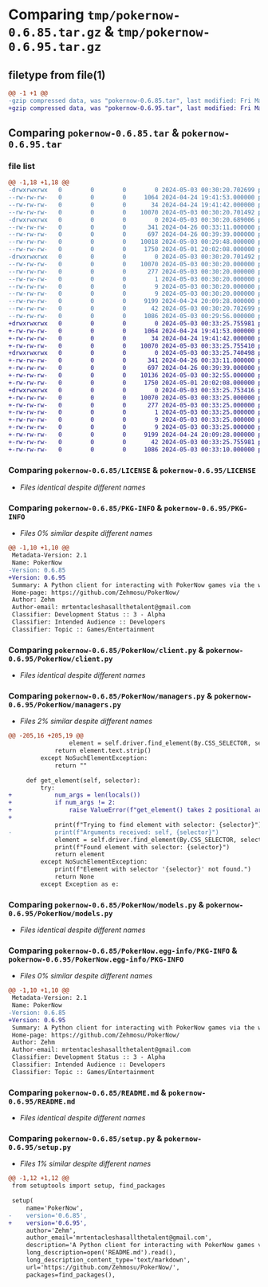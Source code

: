 # Comparing `tmp/pokernow-0.6.85.tar.gz` & `tmp/pokernow-0.6.95.tar.gz`

## filetype from file(1)

```diff
@@ -1 +1 @@
-gzip compressed data, was "pokernow-0.6.85.tar", last modified: Fri May  3 00:30:20 2024, max compression
+gzip compressed data, was "pokernow-0.6.95.tar", last modified: Fri May  3 00:33:25 2024, max compression
```

## Comparing `pokernow-0.6.85.tar` & `pokernow-0.6.95.tar`

### file list

```diff
@@ -1,18 +1,18 @@
-drwxrwxrwx   0        0        0        0 2024-05-03 00:30:20.702699 pokernow-0.6.85/
--rw-rw-rw-   0        0        0     1064 2024-04-24 19:41:53.000000 pokernow-0.6.85/LICENSE
--rw-rw-rw-   0        0        0       34 2024-04-24 19:41:42.000000 pokernow-0.6.85/MANIFEST.in
--rw-rw-rw-   0        0        0    10070 2024-05-03 00:30:20.701492 pokernow-0.6.85/PKG-INFO
-drwxrwxrwx   0        0        0        0 2024-05-03 00:30:20.689006 pokernow-0.6.85/PokerNow/
--rw-rw-rw-   0        0        0      341 2024-04-26 00:33:11.000000 pokernow-0.6.85/PokerNow/__init__.py
--rw-rw-rw-   0        0        0      697 2024-04-26 00:39:39.000000 pokernow-0.6.85/PokerNow/client.py
--rw-rw-rw-   0        0        0    10018 2024-05-03 00:29:48.000000 pokernow-0.6.85/PokerNow/managers.py
--rw-rw-rw-   0        0        0     1750 2024-05-01 20:02:08.000000 pokernow-0.6.85/PokerNow/models.py
-drwxrwxrwx   0        0        0        0 2024-05-03 00:30:20.701492 pokernow-0.6.85/PokerNow.egg-info/
--rw-rw-rw-   0        0        0    10070 2024-05-03 00:30:20.000000 pokernow-0.6.85/PokerNow.egg-info/PKG-INFO
--rw-rw-rw-   0        0        0      277 2024-05-03 00:30:20.000000 pokernow-0.6.85/PokerNow.egg-info/SOURCES.txt
--rw-rw-rw-   0        0        0        1 2024-05-03 00:30:20.000000 pokernow-0.6.85/PokerNow.egg-info/dependency_links.txt
--rw-rw-rw-   0        0        0        9 2024-05-03 00:30:20.000000 pokernow-0.6.85/PokerNow.egg-info/requires.txt
--rw-rw-rw-   0        0        0        9 2024-05-03 00:30:20.000000 pokernow-0.6.85/PokerNow.egg-info/top_level.txt
--rw-rw-rw-   0        0        0     9199 2024-04-24 20:09:28.000000 pokernow-0.6.85/README.md
--rw-rw-rw-   0        0        0       42 2024-05-03 00:30:20.702699 pokernow-0.6.85/setup.cfg
--rw-rw-rw-   0        0        0     1086 2024-05-03 00:29:56.000000 pokernow-0.6.85/setup.py
+drwxrwxrwx   0        0        0        0 2024-05-03 00:33:25.755981 pokernow-0.6.95/
+-rw-rw-rw-   0        0        0     1064 2024-04-24 19:41:53.000000 pokernow-0.6.95/LICENSE
+-rw-rw-rw-   0        0        0       34 2024-04-24 19:41:42.000000 pokernow-0.6.95/MANIFEST.in
+-rw-rw-rw-   0        0        0    10070 2024-05-03 00:33:25.755410 pokernow-0.6.95/PKG-INFO
+drwxrwxrwx   0        0        0        0 2024-05-03 00:33:25.740498 pokernow-0.6.95/PokerNow/
+-rw-rw-rw-   0        0        0      341 2024-04-26 00:33:11.000000 pokernow-0.6.95/PokerNow/__init__.py
+-rw-rw-rw-   0        0        0      697 2024-04-26 00:39:39.000000 pokernow-0.6.95/PokerNow/client.py
+-rw-rw-rw-   0        0        0    10136 2024-05-03 00:32:55.000000 pokernow-0.6.95/PokerNow/managers.py
+-rw-rw-rw-   0        0        0     1750 2024-05-01 20:02:08.000000 pokernow-0.6.95/PokerNow/models.py
+drwxrwxrwx   0        0        0        0 2024-05-03 00:33:25.753416 pokernow-0.6.95/PokerNow.egg-info/
+-rw-rw-rw-   0        0        0    10070 2024-05-03 00:33:25.000000 pokernow-0.6.95/PokerNow.egg-info/PKG-INFO
+-rw-rw-rw-   0        0        0      277 2024-05-03 00:33:25.000000 pokernow-0.6.95/PokerNow.egg-info/SOURCES.txt
+-rw-rw-rw-   0        0        0        1 2024-05-03 00:33:25.000000 pokernow-0.6.95/PokerNow.egg-info/dependency_links.txt
+-rw-rw-rw-   0        0        0        9 2024-05-03 00:33:25.000000 pokernow-0.6.95/PokerNow.egg-info/requires.txt
+-rw-rw-rw-   0        0        0        9 2024-05-03 00:33:25.000000 pokernow-0.6.95/PokerNow.egg-info/top_level.txt
+-rw-rw-rw-   0        0        0     9199 2024-04-24 20:09:28.000000 pokernow-0.6.95/README.md
+-rw-rw-rw-   0        0        0       42 2024-05-03 00:33:25.755981 pokernow-0.6.95/setup.cfg
+-rw-rw-rw-   0        0        0     1086 2024-05-03 00:33:10.000000 pokernow-0.6.95/setup.py
```

### Comparing `pokernow-0.6.85/LICENSE` & `pokernow-0.6.95/LICENSE`

 * *Files identical despite different names*

### Comparing `pokernow-0.6.85/PKG-INFO` & `pokernow-0.6.95/PKG-INFO`

 * *Files 0% similar despite different names*

```diff
@@ -1,10 +1,10 @@
 Metadata-Version: 2.1
 Name: PokerNow
-Version: 0.6.85
+Version: 0.6.95
 Summary: A Python client for interacting with PokerNow games via the web.
 Home-page: https://github.com/Zehmosu/PokerNow/
 Author: Zehm
 Author-email: mrtentacleshasallthetalent@gmail.com
 Classifier: Development Status :: 3 - Alpha
 Classifier: Intended Audience :: Developers
 Classifier: Topic :: Games/Entertainment
```

### Comparing `pokernow-0.6.85/PokerNow/client.py` & `pokernow-0.6.95/PokerNow/client.py`

 * *Files identical despite different names*

### Comparing `pokernow-0.6.85/PokerNow/managers.py` & `pokernow-0.6.95/PokerNow/managers.py`

 * *Files 2% similar despite different names*

```diff
@@ -205,16 +205,19 @@
                 element = self.driver.find_element(By.CSS_SELECTOR, selector)
             return element.text.strip()
         except NoSuchElementException:
             return ""
 
     def get_element(self, selector):
         try:
+            num_args = len(locals())
+            if num_args != 2:
+                raise ValueError(f"get_element() takes 2 positional arguments but {num_args} were given")
+
             print(f"Trying to find element with selector: {selector}")
-            print(f"Arguments received: self, {selector}")
             element = self.driver.find_element(By.CSS_SELECTOR, selector)
             print(f"Found element with selector: {selector}")
             return element
         except NoSuchElementException:
             print(f"Element with selector '{selector}' not found.")
             return None
         except Exception as e:
```

### Comparing `pokernow-0.6.85/PokerNow/models.py` & `pokernow-0.6.95/PokerNow/models.py`

 * *Files identical despite different names*

### Comparing `pokernow-0.6.85/PokerNow.egg-info/PKG-INFO` & `pokernow-0.6.95/PokerNow.egg-info/PKG-INFO`

 * *Files 0% similar despite different names*

```diff
@@ -1,10 +1,10 @@
 Metadata-Version: 2.1
 Name: PokerNow
-Version: 0.6.85
+Version: 0.6.95
 Summary: A Python client for interacting with PokerNow games via the web.
 Home-page: https://github.com/Zehmosu/PokerNow/
 Author: Zehm
 Author-email: mrtentacleshasallthetalent@gmail.com
 Classifier: Development Status :: 3 - Alpha
 Classifier: Intended Audience :: Developers
 Classifier: Topic :: Games/Entertainment
```

### Comparing `pokernow-0.6.85/README.md` & `pokernow-0.6.95/README.md`

 * *Files identical despite different names*

### Comparing `pokernow-0.6.85/setup.py` & `pokernow-0.6.95/setup.py`

 * *Files 1% similar despite different names*

```diff
@@ -1,12 +1,12 @@
 from setuptools import setup, find_packages
 
 setup(
     name='PokerNow',
-    version='0.6.85',
+    version='0.6.95',
     author='Zehm',
     author_email='mrtentacleshasallthetalent@gmail.com',
     description='A Python client for interacting with PokerNow games via the web.',
     long_description=open('README.md').read(),
     long_description_content_type='text/markdown',
     url='https://github.com/Zehmosu/PokerNow/',
     packages=find_packages(),
```

